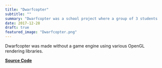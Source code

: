 ```yaml
---
title: "Dwarfcopter"
subtitle: ""
summary: "Dwarfcopter was a school project where a group of 3 students set out to make a game using only OpenGL and C++ core libraries."
date: 2017-12-28
draft: true
featured_image: "Dwarfcopter.png"
---
```


Dwarfcopter was made without a game engine using various OpenGL rendering libraries.

[**Source Code**](https://github.com/wilsonHodgson/COMP3501_Project)
